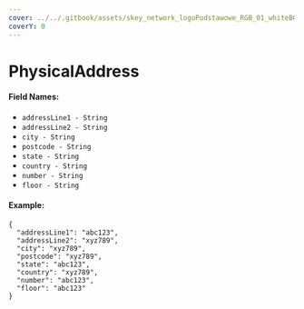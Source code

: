 ```yaml
---
cover: ../../.gitbook/assets/skey_network_logoPodstawowe_RGB_01_whiteBG.png
coverY: 0
---
```


# PhysicalAddress

#### Field Names:

* `addressLine1 - String`
* `addressLine2 - String`
* `city - String`
* `postcode - String`
* `state - String`
* `country - String`
* `number - String`
* `floor - String`

#### Example:

```
{
  "addressLine1": "abc123",
  "addressLine2": "xyz789",
  "city": "xyz789",
  "postcode": "xyz789",
  "state": "abc123",
  "country": "xyz789",
  "number": "abc123",
  "floor": "abc123"
}
```
